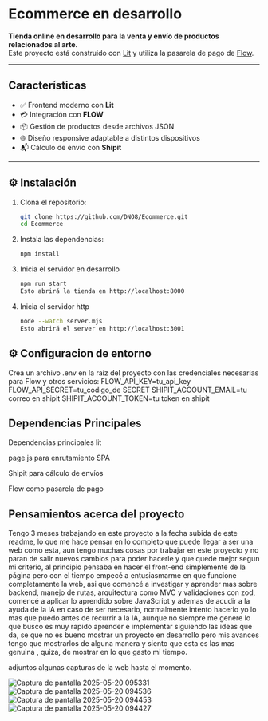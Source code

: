 # Ecommerce en desarrollo

**Tienda online en desarrollo para la venta y envío de productos relacionados al arte.**  
Este proyecto está construido con [Lit](https://lit.dev/) y utiliza la pasarela de pago de [Flow](https://www.flow.cl/).

---

##  Características

- ✅ Frontend moderno con **Lit**
- 💳 Integración con **FLOW**
- 📦 Gestión de productos desde archivos JSON
- 🌐 Diseño responsive adaptable a distintos dispositivos
- 📬 Cálculo de envío con **Shipit**

---
## ⚙️ Instalación

1. Clona el repositorio:

   ```bash
   git clone https://github.com/DNO8/Ecommerce.git
   cd Ecommerce
2. Instala las dependencias:

   ```bash
   npm install
3. Inicia el servidor en desarrollo
   ```bash
   npm run start
   Esto abrirá la tienda en http://localhost:8000
4. Inicia el servidor http
   ```bash
   node --watch server.mjs
   Esto abrirá el server en http://localhost:3001

## ⚙️ Configuracion de entorno
Crea un archivo .env en la raíz del proyecto con las credenciales necesarias para Flow y otros servicios:
FLOW_API_KEY=tu_api_key
FLOW_API_SECRET=tu_codigo_de SECRET
SHIPIT_ACCOUNT_EMAIL=tu correo en shipit
SHIPIT_ACCOUNT_TOKEN=tu token en shipit

## Dependencias Principales

Dependencias principales
lit

page.js para enrutamiento SPA

Shipit para cálculo de envíos

Flow como pasarela de pago

## Pensamientos acerca del proyecto
Tengo 3 meses trabajando en este proyecto a la fecha subida de este readme, lo que me hace pensar en lo completo que puede llegar a ser una web como esta,
aun tengo muchas cosas por trabajar en este proyecto y no paran de salir nuevos cambios para poder hacerle y que quede mejor segun mi criterio, 
al principio pensaba en hacer el front-end simplemente de la página pero con el tiempo empecé a entusiasmarme en que funcione completamente la web,
asi que comencé a investigar y aprender mas sobre backend, manejo de rutas, arquitectura como MVC y validaciones con zod, comencé a aplicar lo aprendido
sobre JavaScript y ademas de acudir a la ayuda de la IA en caso de ser necesario, normalmente intento hacerlo yo lo mas que puedo antes de recurrir a la IA,
aunque no siempre me genere lo que busco es muy rapido aprender e implementar siguiendo las ideas que da, se que no es bueno mostrar un proyecto en desarrollo pero
mis avances tengo que mostrarlos de alguna manera y siento que esta es las mas genuina , quiza, de mostrar en lo que gasto mi tiempo.


adjuntos algunas capturas de la web hasta el momento.

![Captura de pantalla 2025-05-20 095331](https://github.com/user-attachments/assets/e96fa2b0-8c35-436a-9acb-07433e1155a0)
![Captura de pantalla 2025-05-20 094536](https://github.com/user-attachments/assets/b6c8fb9d-cf72-4cef-8b77-a0b1c1488dc6)
![Captura de pantalla 2025-05-20 094453](https://github.com/user-attachments/assets/b68b2b59-60f5-4480-b9c2-2c2e36825663)
![Captura de pantalla 2025-05-20 094427](https://github.com/user-attachments/assets/7cd66900-752d-45b5-9775-6be9757755d8)
